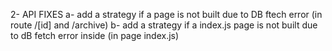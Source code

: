 2- API FIXES
a- add a strategy if a page is not built due to DB ftech error (in route /[id] and /archive)
b- add a strategy if a index.js page is not built due to dB fetch error inside (in page index.js)
